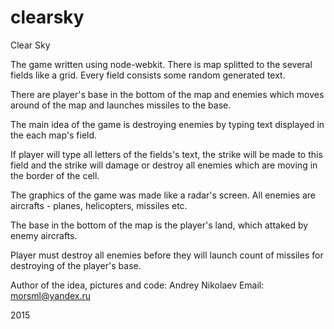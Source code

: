 # clearsky
Clear Sky

The game written using node-webkit.
There is map splitted to the several fields like a grid.
Every field consists some random generated text.

There are player's base in the bottom of the map and enemies
which moves around of the map and launches missiles to the base.

The main idea of the game is destroying enemies by typing
text displayed in the each map's field.

If player will type all letters of the fields's text,
the strike will be made to this field and the strike
will damage or destroy all enemies which are moving
in the border of the cell.

The graphics of the game was made like a radar's screen.
All enemies are aircrafts - planes, helicopters, missiles etc.

The base in the bottom of the map is the player's land, which
attaked by enemy aircrafts.

Player must destroy all enemies before they will launch count of missiles
for destroying of the player's base.

Author of the idea, pictures and code: Andrey Nikolaev
Email: morsml@yandex.ru

2015


